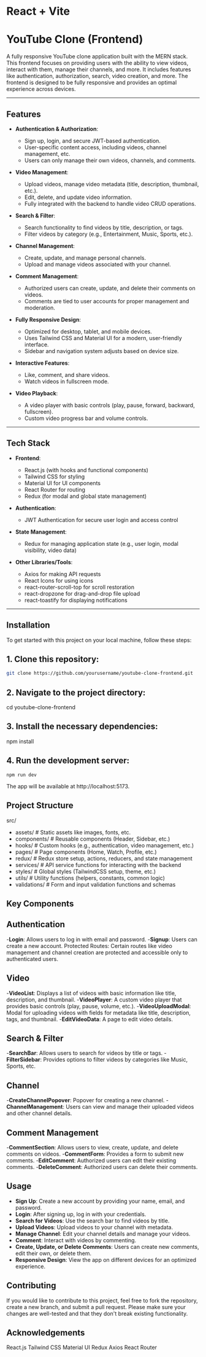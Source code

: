 # React + Vite

# YouTube Clone (Frontend)

A fully responsive YouTube clone application built with the MERN stack. This frontend focuses on providing users with the ability to view videos, interact with them, manage their channels, and more. It includes features like authentication, authorization, search, video creation, and more. The frontend is designed to be fully responsive and provides an optimal experience across devices.

---

## Features

- **Authentication & Authorization**:

  - Sign up, login, and secure JWT-based authentication.
  - User-specific content access, including videos, channel management, etc.
  - Users can only manage their own videos, channels, and comments.

- **Video Management**:

  - Upload videos, manage video metadata (title, description, thumbnail, etc.).
  - Edit, delete, and update video information.
  - Fully integrated with the backend to handle video CRUD operations.

- **Search & Filter**:
  - Search functionality to find videos by title, description, or tags.
  - Filter videos by category (e.g., Entertainment, Music, Sports, etc.).
- **Channel Management**:

  - Create, update, and manage personal channels.
  - Upload and manage videos associated with your channel.

- **Comment Management**:

  - Authorized users can create, update, and delete their comments on videos.
  - Comments are tied to user accounts for proper management and moderation.

- **Fully Responsive Design**:

  - Optimized for desktop, tablet, and mobile devices.
  - Uses Tailwind CSS and Material UI for a modern, user-friendly interface.
  - Sidebar and navigation system adjusts based on device size.

- **Interactive Features**:
  - Like, comment, and share videos.
  - Watch videos in fullscreen mode.
- **Video Playback**:
  - A video player with basic controls (play, pause, forward, backward, fullscreen).
  - Custom video progress bar and volume controls.

---

## Tech Stack

- **Frontend**:

  - React.js (with hooks and functional components)
  - Tailwind CSS for styling
  - Material UI for UI components
  - React Router for routing
  - Redux (for modal and global state management)

- **Authentication**:

  - JWT Authentication for secure user login and access control

- **State Management**:

  - Redux for managing application state (e.g., user login, modal visibility, video data)

- **Other Libraries/Tools**:
  - Axios for making API requests
  - React Icons for using icons
  - react-router-scroll-top for scroll restoration
  - react-dropzone for drag-and-drop file upload
  - react-toastify for displaying notifications

---

## Installation

To get started with this project on your local machine, follow these steps:

## 1. Clone this repository:

   ```bash
   git clone https://github.com/yourusername/youtube-clone-frontend.git
   ```

## 2. Navigate to the project directory:

cd youtube-clone-frontend

## 3. Install the necessary dependencies:

npm install

## 4. Run the development server:

    npm run dev

The app will be available at http://localhost:5173.

## Project Structure

src/
- assets/ # Static assets like images, fonts, etc.
- components/ # Reusable components (Header, Sidebar, etc.)
- hooks/ # Custom hooks (e.g., authentication, video management, etc.)
- pages/ # Page components (Home, Watch, Profile, etc.)
- redux/ # Redux store setup, actions, reducers, and state management
- services/ # API service functions for interacting with the backend
- styles/ # Global styles (TailwindCSS setup, theme, etc.)
- utils/ # Utility functions (helpers, constants, common logic)
- validations/ # Form and input validation functions and schemas

## Key Components

## Authentication
-**Login**: Allows users to log in with email and password.
-**Signup**: Users can create a new account.
Protected Routes: Certain routes like video management and channel creation are protected and accessible only to authenticated users.

## Video
-**VideoList**: Displays a list of videos with basic information like title, description, and thumbnail.
-**VideoPlayer**: A custom video player that provides basic controls (play, pause, volume, etc.).
-**VideoUploadModal**: Modal for uploading videos with fields for metadata like title, description, tags, and thumbnail.
-**EditVideoData**: A page to edit video details.

## Search & Filter
-**SearchBar**: Allows users to search for videos by title or tags.
-**FilterSidebar**: Provides options to filter videos by categories like Music, Sports, etc.

## Channel
-**CreateChannelPopover**: Popover for creating a new channel.
-**ChannelManagement**: Users can view and manage their uploaded videos and other channel details.

## Comment Management
-**CommentSection**: Allows users to view, create, update, and delete comments on videos.
-**CommentForm**: Provides a form to submit new comments.
-**EditComment**: Authorized users can edit their existing comments.
-**DeleteComment**: Authorized users can delete their comments.

## Usage
- **Sign Up**: Create a new account by providing your name, email, and password.
- **Login**: After signing up, log in with your credentials.
- **Search for Videos**: Use the search bar to find videos by title.
- **Upload Videos**: Upload videos to your channel with metadata.
- **Manage Channel**: Edit your channel details and manage your videos.
- **Comment**: Interact with videos by commenting.
- **Create, Update, or Delete Comments**: Users can create new comments, edit their own, or delete them.
- **Responsive Design**: View the app on different devices for an optimized experience.

## Contributing
If you would like to contribute to this project, feel free to fork the repository, create a new branch, and submit a pull request. Please make sure your changes are well-tested and that they don't break existing functionality.

## Acknowledgements
React.js
Tailwind CSS
Material UI
Redux
Axios
React Router
